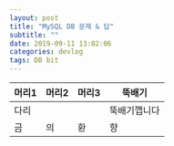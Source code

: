 ```yaml
---
layout: post
title: "MySQL DB 문제 & 답"
subtitle: ""
date: 2019-09-11 13:02:06
categories: devlog
tags: DB bit
---
```


| 머리1 | 머리2 | 머리3 | 뚝배기       |
| ----- | ----- | ----- | ------------ |
| 다리  |       |       | 뚝배기깹니다 |
| 금    | 의    | 환    | 향           |
